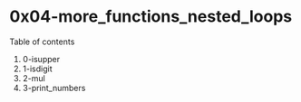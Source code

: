 # 0x04-more_functions_nested_loops
Table of contents
1. 0-isupper
2. 1-isdigit
3. 2-mul
4. 3-print_numbers

